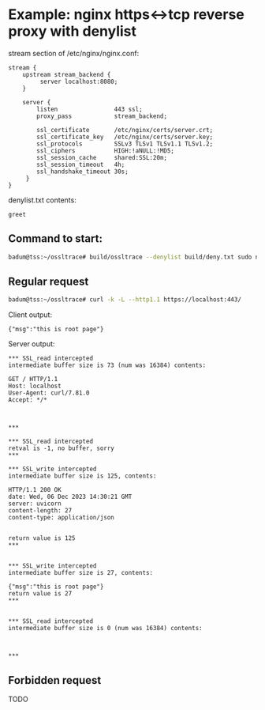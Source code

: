 # Example: nginx https<->tcp reverse proxy with denylist

stream section of /etc/nginx/nginx.conf:
```
stream {
    upstream stream_backend {
         server localhost:8080;
    }

    server {
        listen                443 ssl;
        proxy_pass            stream_backend;

        ssl_certificate       /etc/nginx/certs/server.crt;
        ssl_certificate_key   /etc/nginx/certs/server.key;
        ssl_protocols         SSLv3 TLSv1 TLSv1.1 TLSv1.2;
        ssl_ciphers           HIGH:!aNULL:!MD5;
        ssl_session_cache     shared:SSL:20m;
        ssl_session_timeout   4h;
        ssl_handshake_timeout 30s;
     }
}
```

denylist.txt contents:
```
greet
```

## Command to start:

```sh
badum@tss:~/ossltrace# build/ossltrace --denylist build/deny.txt sudo nginx -g 'daemon off;'
```

## Regular request
```sh
badum@tss:~/ossltrace# curl -k -L --http1.1 https://localhost:443/
```

Client output:
```
{"msg":"this is root page"}
```

Server output:
```
*** SSL_read intercepted
intermediate buffer size is 73 (num was 16384) contents: 

GET / HTTP/1.1
Host: localhost
User-Agent: curl/7.81.0
Accept: */*



***

*** SSL_read intercepted
retval is -1, no buffer, sorry
***

*** SSL_write intercepted
intermediate buffer size is 125, contents: 

HTTP/1.1 200 OK
date: Wed, 06 Dec 2023 14:30:21 GMT
server: uvicorn
content-length: 27
content-type: application/json


return value is 125
***


*** SSL_write intercepted
intermediate buffer size is 27, contents: 

{"msg":"this is root page"}
return value is 27
***


*** SSL_read intercepted
intermediate buffer size is 0 (num was 16384) contents: 



***
```

## Forbidden request
TODO

